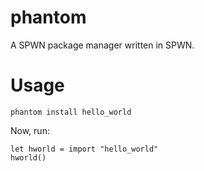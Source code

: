 # phantom
A SPWN package manager written in SPWN.

# Usage
```
phantom install hello_world
```
Now, run:
```
let hworld = import "hello_world"
hworld()
```
